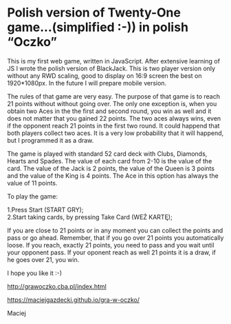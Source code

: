# Polish version of Twenty-One game...(simplified :-)) in polish “Oczko”

This is my first web game, written in JavaScript. After extensive learning of JS I wrote the polish version of BlackJack. This is two player version only without any RWD scaling, good to display on 16:9 screen the best on 1920*1080px. In the future I will prepare mobile version. 

The rules of that game are very easy.  The purpose of that game is to reach 21 points without without going over.  The only one exception is, when you obtain two Aces in the the first and second round, you win as well and it does not matter that you gained 22 points. The two aces always wins, even if the opponent reach 21 points in the first two round. It could happend that both players collect two aces. It is a very low probability that it will happend, but I programmed it as a draw.

The game is played with standard 52 card deck with Clubs, Diamonds, Hearts and Spades. The value of each card from 2-10 is the value of the card. The value of the Jack is 2 points, the value of the Queen is 3 points and the value of the King is 4 points. The Ace in this option has always the value of 11 points.

To play the game:

1.Press Start (START GRY);<br>
2.Start taking cards, by pressing Take Card (WEŹ KARTĘ);

If you are close to 21 points or in any moment you can collect the points and pass or go ahead. Remember, that if you go over 21 points you automatically loose. If you reach, exactly 21 points, you need to pass and you wait until your opponent pass. If your oponent reach as well 21 points it is a draw, if he goes over 21, you win. 

I hope you like it :-)

http://grawoczko.cba.pl/index.html

https://maciejgazdecki.github.io/gra-w-oczko/

Maciej


